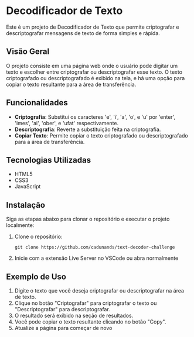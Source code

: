 # Decodificador de Texto

Este é um projeto de Decodificador de Texto que permite criptografar e descriptografar mensagens de texto de forma simples e rápida.

## Visão Geral

O projeto consiste em uma página web onde o usuário pode digitar um texto e escolher entre criptografar ou descriptografar esse texto. O texto criptografado ou descriptografado é exibido na tela, e há uma opção para copiar o texto resultante para a área de transferência.

## Funcionalidades

- **Criptografia**: Substitui os caracteres 'e', 'i', 'a', 'o', e 'u' por 'enter', 'imes', 'ai', 'ober', e 'ufat' respectivamente.
- **Descriptografia**: Reverte a substituição feita na criptografia.
- **Copiar Texto**: Permite copiar o texto criptografado ou descriptografado para a área de transferência.


## Tecnologias Utilizadas

-   HTML5
-   CSS3
-   JavaScript

## Instalação

Siga as etapas abaixo para clonar o repositório e executar o projeto localmente:

1. Clone o repositório:

   ``git clone https://github.com/cadunands/text-decoder-challenge``


2. Inicie com a extensão Live Server no VSCode ou abra normalmente

## Exemplo de Uso

1. Digite o texto que você deseja criptografar ou descriptografar na área de texto.
2. Clique no botão "Criptografar" para criptografar o texto ou "Descriptografar" para descriptografar.
3. O resultado será exibido na seção de resultados.
4. Você pode copiar o texto resultante clicando no botão "Copy".
5. Atualize a página para começar de novo
